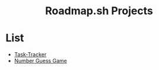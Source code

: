 <h1 align="center">Roadmap.sh Projects</h1>

# List
- [Task-Tracker](https://roadmap.sh/projects/task-tracker)
- [Number Guess Game](https://roadmap.sh/projects/number-guessing-game)
